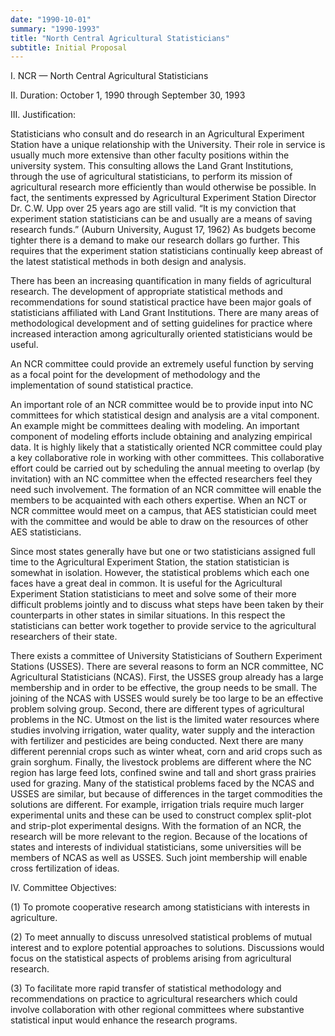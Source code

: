 ```yaml
---
date: "1990-10-01"
summary: "1990-1993"
title: "North Central Agricultural Statisticians"
subtitle: Initial Proposal
---
```



I.   NCR — North Central Agricultural Statisticians

II.  Duration: October 1, 1990 through September 30, 1993

III. Justification:

Statisticians who consult and do research in an Agricultural Experiment Station have a unique relationship with the University. Their role in service is usually much more extensive than other faculty positions within the university system. This consulting allows the Land Grant Institutions, through the use of agricultural statisticians, to perform its mission of agricultural research more efficiently than would otherwise be possible. In fact, the sentiments expressed by Agricultural Experiment Station Director Dr. C.W. Upp over 25 years ago are still valid. “It is my conviction that experiment station statisticians can be and usually are a means of saving research funds.” (Auburn University, August 17, 1962) As budgets become tighter there is a demand to make our research dollars go further. This requires that the experiment station statisticians continually keep abreast of the latest statistical methods in both design and analysis.

There has been an increasing quantification in many fields of agricultural research. The development of appropriate statistical methods and recommendations for sound statistical practice have been major goals of statisticians affiliated with Land Grant Institutions. There are many areas of methodological development and of setting guidelines for practice where increased interaction among agriculturally oriented statisticians would be useful.

An NCR committee could provide an extremely useful function by serving as a focal point for the development of methodology and the implementation of sound statistical practice.

An important role of an NCR committee would be to provide input into NC committees for which statistical design and analysis are a vital component. An example might be committees dealing with modeling. An important component of modeling efforts include obtaining and analyzing empirical data. It is highly likely that a statistically oriented NCR committee could play a key collaborative role in working with other committees. This collaborative effort could be carried out by scheduling the annual meeting to overlap (by invitation) with an NC committee when the effected researchers feel they need such involvement. The formation of an NCR committee will enable the members to be acquainted with each others expertise. When an NCT or NCR committee would meet on a campus, that AES statistician could meet with the committee and would be able to draw on the resources of other AES statisticians.

Since most states generally have but one or two statisticians assigned full time to the Agricultural Experiment Station, the station statistician is somewhat in isolation. However, the statistical problems which each one faces have a great deal in common. It is useful for the Agricultural Experiment Station statisticians to meet and solve some of their more difficult problems jointly and to discuss what steps have been taken by their counterparts in other states in similar situations. In this respect the statisticians can better work together to provide service to the agricultural researchers of their state.

There exists a committee of University Statisticians of Southern Experiment Stations (USSES). There are several reasons to form an NCR committee, NC Agricultural Statisticians (NCAS). First, the USSES group already has a large membership and in order to be effective, the group needs to be small. The joining of the NCAS with USSES would surely be too large to be an effective problem solving group. Second, there are different types of agricultural problems in the NC. Utmost on the list is the limited water resources where studies involving irrigation, water quality, water supply and the interaction with fertilizer and pesticides are being conducted. Next there are many different perennial crops such as winter wheat, corn and arid crops such as grain sorghum. Finally, the livestock problems are different where the NC region has large feed lots, confined swine and tall and short grass prairies used for grazing. Many of the statistical problems faced by the NCAS and USSES are similar, but because of differences in the target commodities the solutions are different. For example, irrigation trials require much larger experimental units and these can be used to construct complex split-plot and strip-plot experimental designs. With the formation of an NCR, the research will be more relevant to the region. Because of the locations of states and interests of individual statisticians, some universities will be members of NCAS as well as USSES. Such joint membership will enable cross fertilization of ideas.

IV. Committee Objectives:

(1)    To promote cooperative research among statisticians with interests in agriculture.

(2)    To meet annually to discuss unresolved statistical problems of mutual interest and to explore potential approaches to solutions. Discussions would focus on the statistical aspects of problems arising from agricultural research.

(3)    To facilitate more rapid transfer of statistical methodology and recommendations on practice to agricultural researchers which could involve collaboration with other regional committees where substantive statistical input would enhance the research programs.
